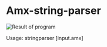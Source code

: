 # Amx-string-parser

![Result of program](https://raw.githubusercontent.com/KostikShutov/Amx-string-parser/master/Result.jpg)

Usage: stringparser [input.amx]
